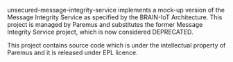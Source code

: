 unsecured-message-integrity-service implements a mock-up version of the Message Integrity Service as specified by the BRAIN-IoT Architecture.
This project is managed by Paremus and substitutes the former Message Integrity Service project, which is now considered DEPRECATED.

This project contains source code which is under the intellectual property of Paremus and it is released under EPL licence.